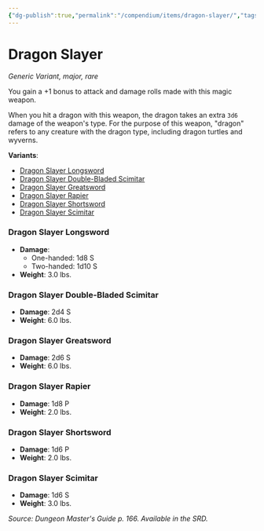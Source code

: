 ```yaml
---
{"dg-publish":true,"permalink":"/compendium/items/dragon-slayer/","tags":["compendium/src/5e/dmg","item/rarity/rare","item/tier/major","item/wondrous/wondrous-item"]}
---
```


# Dragon Slayer
*Generic Variant, major, rare*  


You gain a +1 bonus to attack and damage rolls made with this magic weapon.

When you hit a dragon with this weapon, the dragon takes an extra `3d6` damage of the weapon's type. For the purpose of this weapon, "dragon" refers to any creature with the dragon type, including dragon turtles and wyverns.

**Variants**:
- [Dragon Slayer Longsword](#Dragon%20Slayer%20Longsword)
- [Dragon Slayer Double-Bladed Scimitar](#Dragon%20Slayer%20Double-Bladed%20Scimitar)
- [Dragon Slayer Greatsword](#Dragon%20Slayer%20Greatsword)
- [Dragon Slayer Rapier](#Dragon%20Slayer%20Rapier)
- [Dragon Slayer Shortsword](#Dragon%20Slayer%20Shortsword)
- [Dragon Slayer Scimitar](#Dragon%20Slayer%20Scimitar)

### Dragon Slayer Longsword

- **Damage**:
  - One-handed: 1d8 S
  - Two-handed: 1d10 S
- **Weight**: 3.0 lbs.

### Dragon Slayer Double-Bladed Scimitar

- **Damage**: 2d4 S
- **Weight**: 6.0 lbs.

### Dragon Slayer Greatsword

- **Damage**: 2d6 S
- **Weight**: 6.0 lbs.

### Dragon Slayer Rapier

- **Damage**: 1d8 P
- **Weight**: 2.0 lbs.

### Dragon Slayer Shortsword

- **Damage**: 1d6 P
- **Weight**: 2.0 lbs.

### Dragon Slayer Scimitar

- **Damage**: 1d6 S
- **Weight**: 3.0 lbs.


*Source: Dungeon Master's Guide p. 166. Available in the SRD.*